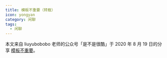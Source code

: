 ```yaml
---
title: 模板不重要（转载）
icon: yongyan
category: 闲聊
tags:
  - 闲聊
---
```



本文来自 liuyubobobo 老师的公众号「是不是很酷」于 2020 年 8 月 19 日的分享 [模板不重要](https://mp.weixin.qq.com/s/d5Af7YwwrtdV_OqYzcWGSw)。
